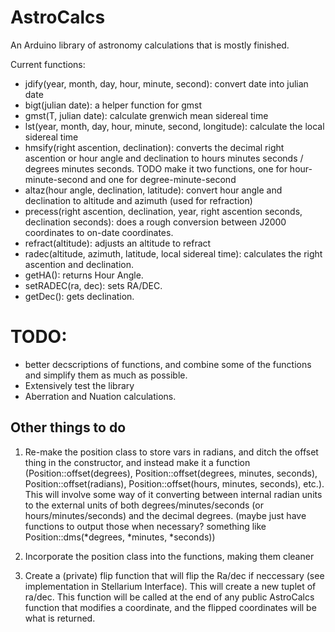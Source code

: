 # AstroCalcs
An Arduino library of astronomy calculations that is mostly finished.

Current functions:
- jdify(year, month, day, hour, minute, second): convert date into julian date
- bigt(julian date): a helper function for gmst
- gmst(T, julian date): calculate grenwich mean sidereal time
- lst(year, month, day, hour, minute, second, longitude): calculate the local sidereal time
- hmsify(right ascention, declination): converts the decimal right ascention or hour angle and declination to hours minutes seconds / degrees minutes seconds. TODO make it two functions, one for hour-minute-second and one for degree-minute-second
- altaz(hour angle, declination, latitude): convert hour angle and declination to altitude and azimuth (used for refraction)
- precess(right ascention, declination, year, right ascention seconds, declination seconds): does a rough conversion between J2000 coordinates to on-date coordinates.
- refract(altitude): adjusts an altitude to refract
- radec(altitude, azimuth, latitude, local sidereal time): calculates the right ascention and declination.
- getHA(): returns Hour Angle.
- setRADEC(ra, dec): sets RA/DEC.
- getDec(): gets declination.


# TODO: 
- better decscriptions of functions, and combine some of the functions and simplify them as much as possible.
- Extensively test the library
- Aberration and Nuation calculations.

## Other things to do
1. Re-make the position class to store vars in radians, and ditch the offset thing in the constructor, and instead make it a function (Position::offset(degrees), Position::offset(degrees, minutes, seconds), Position::offset(radians), Position::offset(hours, minutes, seconds), etc.).
This will involve some way of it converting between internal radian units to the external units of both degrees/minutes/seconds (or hours/minutes/seconds) and the decimal degrees. (maybe just have functions to output those when necessary? something like Position::dms(*degrees, *minutes, *seconds))

2. Incorporate the position class into the functions, making them cleaner

3. Create a (private) flip function that will flip the Ra/dec if neccessary (see implementation in Stellarium Interface). This will create a new tuplet of ra/dec. This function will be called at the end of any public AstroCalcs function that modifies a coordinate, and the flipped coordinates will be what is returned.
